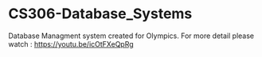# CS306-Database_Systems
Database Managment system created for Olympics.
For more detail please watch : https://youtu.be/icOtFXeQpRg
